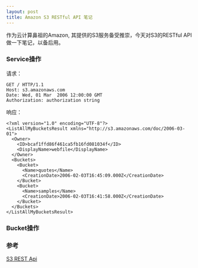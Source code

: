 ```yaml
---
layout: post
title: Amazon S3 RESTful API 笔记
---
```


作为云计算鼻祖的Amazon, 其提供的S3服务备受推崇，今天对S3的RESTful API做一下笔记，以备后用。

### Service操作
请求：
```
GET / HTTP/1.1
Host: s3.amazonaws.com
Date: Wed, 01 Mar  2006 12:00:00 GMT
Authorization: authorization string
```

响应：
```
<?xml version="1.0" encoding="UTF-8"?>
<ListAllMyBucketsResult xmlns="http://s3.amazonaws.com/doc/2006-03-01">
  <Owner>
    <ID>bcaf1ffd86f461ca5fb16fd081034f</ID>
    <DisplayName>webfile</DisplayName>
  </Owner>
  <Buckets>
    <Bucket>
      <Name>quotes</Name>
      <CreationDate>2006-02-03T16:45:09.000Z</CreationDate>
    </Bucket>
    <Bucket>
      <Name>samples</Name>
      <CreationDate>2006-02-03T16:41:58.000Z</CreationDate>
    </Bucket>
  </Buckets>
</ListAllMyBucketsResult>
```

### Bucket操作


### 参考
[S3 REST Api](http://docs.aws.amazon.com/AmazonS3/latest/API/APIRest.html)
